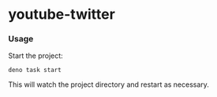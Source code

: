 # youtube-twitter

### Usage

Start the project:

```
deno task start
```

This will watch the project directory and restart as necessary.
